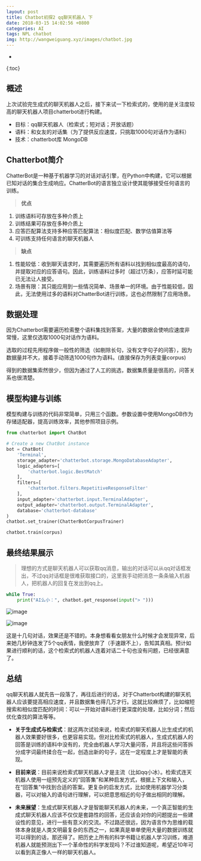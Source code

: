 ```yaml
---
layout: post
title: Chatbot初探2 qq聊天机器人 下
date: 2018-03-15 14:02:56 +0800
categories: AI
tags: NPL chatbot 
img: http://wangweiguang.xyz/images/chatbot.jpg
---
```


* 
{:toc}
## 概述

上次试验完生成式的聊天机器人之后，接下来试一下检索式的，使用的是关注度较高的聊天机器人项目chatterbot进行构建。
* 目标：qq聊天机器人（检索式；短对话；开放话题）
* 语料：和女友的对话集（为了提供反应速度，只挑取1000句对话作为语料）
* 技术：chatterbot库 MongoDB

## Chatterbot简介
ChatterBot是一种基于机器学习的对话对话引擎，在Python中构建，它可以根据已知对话的集合生成响应。ChatterBot的语言独立设计使其能够接受任何语言的训练。

> **优点**
1. 训练语料可存放在多种介质上 
2. 训练结果可存放在多种介质上 
3. 应答匹配算法支持多种应答匹配算法：相似度匹配、数学估值算法等 
4. 可训练支持任何语言的聊天机器人

> **缺点**
1. 性能较低：收到聊天请求时，其需要遍历所有语料以找到相似度最高的语句，并提取对应的应答语句。因此，训练语料过多时（超过1万条），应答时延可能已无法让人接受。 
2. 场景有限：其只能应用到一些情况简单、场景单一的环境。由于性能较低，因此，无法使用过多的语料对ChatterBot进行训练，这也必然限制了应用场景。

## 数据处理
因为Chatterbot需要遍历检索整个语料集找到答案，大量的数据会使响应速度非常慢，这里仅选取1000句对话作为语料。

选取的过程先用程序做一般性的筛选（如剔除长句，没有文字句子的问答），因为数据量并不大，接着手动筛选1000句作为语料。(直接保存为列表变量corpus)

得到的数据集索然很少，但因为通过了人工的挑选，数据集质量是很高的，问答关系也很清楚。

## 模型构建与训练
模型构建与训练的代码非常简单，只用三个函数。参数设置中使用MongoDB作为存储适配器，提高训练效率，其他参照项目示例。

```python
from chatterbot import ChatBot

# Create a new ChatBot instance
bot = ChatBot(
    'Terminal',
    storage_adapter='chatterbot.storage.MongoDatabaseAdapter',
    logic_adapters=[
        'chatterbot.logic.BestMatch'
    ],
    filters=[
        'chatterbot.filters.RepetitiveResponseFilter'
    ],
    input_adapter='chatterbot.input.TerminalAdapter',
    output_adapter='chatterbot.output.TerminalAdapter',
    database='chatterbot-database'
)
chatbot.set_trainer(ChatterBotCorpusTrainer)

chatbot.train(corpus)

```

## 最终结果展示
> 理想的方式是聊天机器人可以获取qq消息，输出的对话可以从qq对话框发出，不过qq对话框是很难获取接口的，这里我手动把消息一条条输入机器人，把机器人的回复在发出到qq上。


```python
while True:  
    print("AI么小：", chatbot.get_response(input("> ")))  
```

![image](http://wangweiguang.xyz/images/chat1.jpg)

![image](http://wangweiguang.xyz/images/chat2.jpg)

这是十几句对话，效果还是不错的。本身想看看女朋友什么时候才会发现异常，后来她几秒钟连发了5个qq表情，我便放弃了（手速跟不上），告知其真相。预计如果进行顺利的话，这个检索式的机器人连着对话二十句也没有问题，已经很满意了。

## 总结
qq聊天机器人就先告一段落了，再往后进行的话，对于Chatterbot构建的聊天机器人应该要提高相应速度，并且数据集也得几万才行。这就比较麻烦了，比如缩短搜索和相似度匹配的时间：可以一开始对语料进行更深度的处理，比如分词；然后优化查找的算法等等。

* **关于生成式与检索式**：就这两次试验来说，检索式的聊天机器人比生成式的机器人效果要好很多，也更容易实现。但对比检索式的机器人，生成式机器人的回答是训练的语料中没有的，完全由机器人学习大量问答，并且将这些问答拆分成字词最终揉合在一起，创造出新的句子，这在一定程度上才是智能的表现。

* **目前来说**：目前来说检索式聊天机器人才是主流（比如qq小冰）。检索式连天机器人使用一组预先定义的“回答集”和某种启发方式，根据上下文和输入，在“回答集”中找到合适的答案。更复杂的启发方式，比如使用机器学习分类器，可以对输入的语句进行理解，可以把意思相近的句子做出相同的理解。

* **未来展望**：生成式聊天机器人才是智能聊天机器人的未来，一个真正智能的生成式聊天机器人应该不仅仅是套路性的回答，还应该会对你的问题提出一些建设性的意见，进行一些有意义的交流。不过路还很远，因为语言作为思维的载体本身就是人类文明最复杂的东西之一，如果真是单单使用大量的数据训练就可以得到的话，那还得了。把历史上所有的科学书籍让机器人学习训练，难道机器人就能预测出下一个革命性的科学发现吗？不过谁知道呢，希望近10年可以看到真正像人一样的聊天机器人。